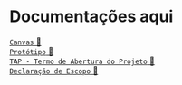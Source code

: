 # Documentações aqui

[````Canvas```` 🔗](https://github.com/Trabalhos-Fatec/API/blob/main/Documentacao/Canvas.md)</br>
[````Protótipo```` 🔗](https://github.com/Trabalhos-Fatec/Identify-unique-user/blob/main/Documentacao/Prototipo.md)</br>
[````TAP - Termo de Abertura do Projeto```` 🔗](https://docs.google.com/document/d/1NU8ybNxAGj-yqcrETc5Gt1kGClIWZipi/edit?usp=sharing&ouid=105388091416881374278&rtpof=true&sd=true)</br>
[````Declaração de Escopo```` 🔗]()</br>


